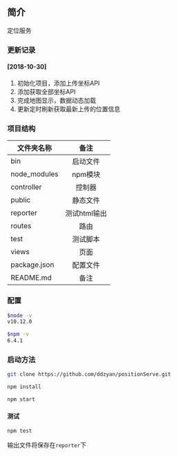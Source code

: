 ## 简介
定位服务

### 更新记录
#### [2018-10-30]
1. 初始化项目，添加上传坐标API
2. 添加获取全部坐标API
3. 完成地图显示，数据动态加载
3. 更新定时刷新获取最新上传的位置信息

### 项目结构
| 文件夹名称     |备注           | 
| ------------- |:-------------:| 
| bin      | 启动文件 | 
| node_modules      | npm模块      |
| controller      | 控制器      |
| public | 静态文件     |   
| reporter | 测试html输出      |   
| routes | 路由      |   
| test | 测试脚本      |   
| views | 页面      |   
| package.json |配置文件    |   
| README.md | 备注     |   

### 配置
```bash
$node -v
v10.12.0

$npm -v
6.4.1
```

### 启动方法
```bash
git clone https://github.com/ddzyan/positionServe.git

npm install 

npm start
```

#### 测试
```bash
npm test
```
输出文件将保存在`reporter`下